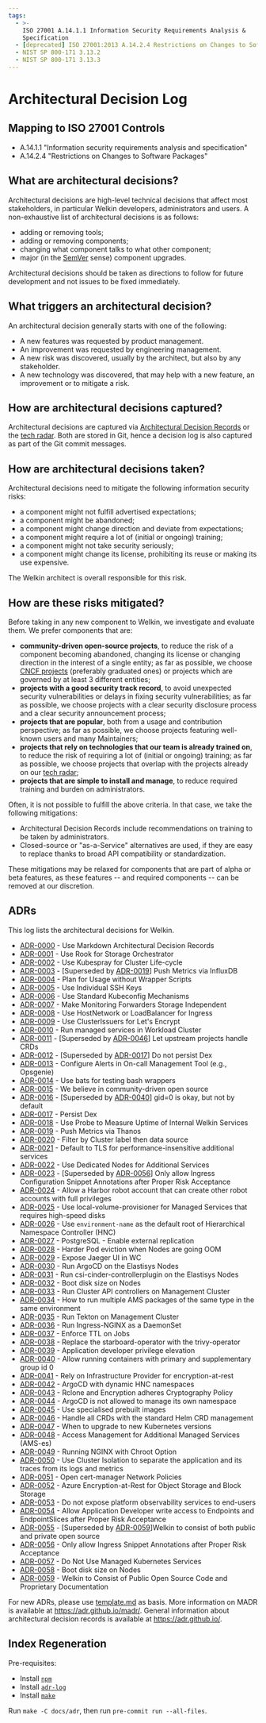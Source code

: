 ```yaml
---
tags:
  - >-
    ISO 27001 A.14.1.1 Information Security Requirements Analysis &
    Specification
  - [deprecated] ISO 27001:2013 A.14.2.4 Restrictions on Changes to Software Packages
  - NIST SP 800-171 3.13.2
  - NIST SP 800-171 3.13.3
---
```

# Architectural Decision Log

## Mapping to ISO 27001 Controls

- A.14.1.1 "Information security requirements analysis and specification"
- A.14.2.4 "Restrictions on Changes to Software Packages"

## What are architectural decisions?

Architectural decisions are high-level technical decisions that affect most stakeholders, in particular Welkin developers, administrators and users.
A non-exhaustive list of architectural decisions is as follows:

- adding or removing tools;
- adding or removing components;
- changing what component talks to what other component;
- major (in the [SemVer](https://semver.org/) sense) component upgrades.

Architectural decisions should be taken as directions to follow for future development and not issues to be fixed immediately.

## What triggers an architectural decision?

An architectural decision generally starts with one of the following:

- A new features was requested by product management.
- An improvement was requested by engineering management.
- A new risk was discovered, usually by the architect, but also by any stakeholder.
- A new technology was discovered, that may help with a new feature, an improvement or to mitigate a risk.

## How are architectural decisions captured?

Architectural decisions are captured via [Architectural Decision Records](#adrs) or the [tech radar](../tech-radar/index.html).
Both are stored in Git, hence a decision log is also captured as part of the Git commit messages.

## How are architectural decisions taken?

Architectural decisions need to mitigate the following information security risks:

- a component might not fulfill advertised expectations;
- a component might be abandoned;
- a component might change direction and deviate from expectations;
- a component might require a lot of (initial or ongoing) training;
- a component might not take security seriously;
- a component might change its license, prohibiting its reuse or making its use expensive.

The Welkin architect is overall responsible for this risk.

## How are these risks mitigated?

Before taking in any new component to Welkin, we investigate and evaluate them. We prefer components that are:

- **community-driven open-source projects**, to reduce the risk of a component becoming abandoned, changing its license or changing direction in the interest of a single entity; as far as possible, we choose [CNCF projects](https://landscape.cncf.io/?project=hosted) (preferably graduated ones) or projects which are governed by at least 3 different entities;
- **projects with a good security track record**, to avoid unexpected security vulnerabilities or delays in fixing security vulnerabilities; as far as possible, we choose projects with a clear security disclosure process and a clear security announcement process;
- **projects that are popular**, both from a usage and contribution perspective; as far as possible, we choose projects featuring well-known users and many Maintainers;
- **projects that rely on technologies that our team is already trained on**, to reduce the risk of requiring a lot of (initial or ongoing) training; as far as possible, we choose projects that overlap with the projects already on our [tech radar](../tech-radar/index.html);
- **projects that are simple to install and manage**, to reduce required training and burden on administrators.

Often, it is not possible to fulfill the above criteria. In that case, we take the following mitigations:

- Architectural Decision Records include recommendations on training to be taken by administrators.
- Closed-source or "as-a-Service" alternatives are used, if they are easy to replace thanks to broad API compatibility or standardization.

These mitigations may be relaxed for components that are part of alpha or beta features, as these features -- and required components -- can be removed at our discretion.

## ADRs

This log lists the architectural decisions for Welkin.

<!-- adrlog -- Regenerate the content by using "adr-log -i". You can install it via "npm install -g adr-log" -->

- [ADR-0000](0000-use-markdown-architectural-decision-records.md) - Use Markdown Architectural Decision Records
- [ADR-0001](0001-use-rook-storage-orchestrator.md) - Use Rook for Storage Orchestrator
- [ADR-0002](0002-use-kubespray-for-cluster-lifecycle.md) - Use Kubespray for Cluster Life-cycle
- [ADR-0003](0003-push-metrics-via-influxdb.md) - [Superseded by [ADR-0019](0019-push-metrics-via-thanos.md)] Push Metrics via InfluxDB
- [ADR-0004](0004-plan-for-usage-without-wrapper-scripts.md) - Plan for Usage without Wrapper Scripts
- [ADR-0005](0005-use-individual-ssh-keys.md) - Use Individual SSH Keys
- [ADR-0006](0006-use-standard-kubeconfig-mechanisms.md) - Use Standard Kubeconfig Mechanisms
- [ADR-0007](0007-make-monitoring-forwarders-storage-independent.md) - Make Monitoring Forwarders Storage Independent
- [ADR-0008](0008-use-hostnetwork-or-loadbalancer-for-ingress.md) - Use HostNetwork or LoadBalancer for Ingress
- [ADR-0009](0009-use-cluster-issuers-for-letsencrypt.md) - Use ClusterIssuers for Let's Encrypt
- [ADR-0010](0010-run-managed-services-in-workload-cluster.md) - Run managed services in Workload Cluster
- [ADR-0011](0011-let-upstream-projects-handle-crds.md) - [Superseded by [ADR-0046](0046-handle-crds.md)] Let upstream projects handle CRDs
- [ADR-0012](0012-do-not-persist-dex.md) - [Superseded by [ADR-0017](0017-persist-dex.md)] Do not persist Dex
- [ADR-0013](0013-configure-alerts-in-omt.md) - Configure Alerts in On-call Management Tool (e.g., Opsgenie)
- [ADR-0014](0014-use-bats-for-testing-bash-wrappers.md) - Use bats for testing bash wrappers
- [ADR-0015](0015-we-believe-in-community-driven-open-source.md) - We believe in community-driven open source
- [ADR-0016](0016-gid-0-is-okey-but-not-by-default.md) - [Superseded by [ADR-0040](0040-allow-group-id-0.md)] gid=0 is okay, but not by default
- [ADR-0017](0017-persist-dex.md) - Persist Dex
- [ADR-0018](0018-use-probe-to-measure-internal-uptime.md) - Use Probe to Measure Uptime of Internal Welkin Services
- [ADR-0019](0019-push-metrics-via-thanos.md) - Push Metrics via Thanos
- [ADR-0020](0020-filter-by-cluster-label-then-data-source.md) - Filter by Cluster label then data source
- [ADR-0021](0021-tls-for-additional-services.md) - Default to TLS for performance-insensitive additional services
- [ADR-0022](0022-use-dedicated-nodes-for-additional-services.md) - Use Dedicated Nodes for Additional Services
- [ADR-0023](0023-allow-snippets-annotations.md) - [Superseded by [ADR-0056](0056-allow-snippets-annotations-after-risk-acceptance.md)] Only allow Ingress Configuration Snippet Annotations after Proper Risk Acceptance
- [ADR-0024](0024-allow-Harbor-robot-account.md) - Allow a Harbor robot account that can create other robot accounts with full privileges
- [ADR-0025](0025-local-storage.md) - Use local-volume-provisioner for Managed Services that requires high-speed disks
- [ADR-0026](0026-hnc.md) - Use `environment-name` as the default root of Hierarchical Namespace Controller (HNC)
- [ADR-0027](0027-postgresql-external-replication.md) - PostgreSQL - Enable external replication
- [ADR-0028](0028-harder-pod-eviction-when-node-goes-OOM.md) - Harder Pod eviction when Nodes are going OOM
- [ADR-0029](0029-expose-jaeger-ui.md) - Expose Jaeger UI in WC
- [ADR-0030](0030-run-argocd-on-elastisys-nodes.md) - Run ArgoCD on the Elastisys Nodes
- [ADR-0031](0031-run-csi-cinder-controllerplugin-on-elastisys-nodes.md) - Run csi-cinder-controllerplugin on the Elastisys Nodes
- [ADR-0032](0032-boot-disk-size.md) - Boot disk size on Nodes
- [ADR-0033](0033-run-cluster-api-controllers-on-service-cluster.md) - Run Cluster API controllers on Management Cluster
- [ADR-0034](0034-how-to-run-multiple-ams-packages-of-the-same-type.md) - How to run multiple AMS packages of the same type in the same environment
- [ADR-0035](0035-run-tekton-on-service-cluster.md) - Run Tekton on Management Cluster
- [ADR-0036](0036-run-ingress-nginx-as-daemonset.md) - Run Ingress-NGINX as a DaemonSet
- [ADR-0037](0037-enforce-ttl-on-jobs.md) - Enforce TTL on Jobs
- [ADR-0038](0038-replace-starboard-operator-with-trivy-operator.md) - Replace the starboard-operator with the trivy-operator
- [ADR-0039](0039-application-dev-permissions.md) - Application developer privilege elevation
- [ADR-0040](0040-allow-group-id-0.md) - Allow running containers with primary and supplementary group id 0
- [ADR-0041](0041-encryption-at-rest.md) - Rely on Infrastructure Provider for encryption-at-rest
- [ADR-0042](0042-argocd-dynamic-hnc-namespaces.md) - ArgoCD with dynamic HNC namespaces
- [ADR-0043](0043-rclone-and-encryption-adhere-cryptography-policy.md) - Rclone and Encryption adheres Cryptography Policy
- [ADR-0044](0044-argocd-managing-its-own-namespace.md) - ArgoCD is not allowed to manage its own namespace
- [ADR-0045](0045-use-specialised-prebuilt-images.md) - Use specialised prebuilt images
- [ADR-0046](0046-handle-crds.md) - Handle all CRDs with the standard Helm CRD management
- [ADR-0047](0047-kubernetes-versions.md) - When to upgrade to new Kubernetes versions
- [ADR-0048](0048-access-management-for-AMS-with-network-policies.md) - Access Management for Additional Managed Services (AMS-es)
- [ADR-0049](0049-run-ingress-nginx-in-chroot.md) - Running NGINX with Chroot Option
- [ADR-0050](0050-use-cluster-isolation.md) - Use Cluster Isolation to separate the application and its traces from its logs and metrics
- [ADR-0051](0051-open-cert-manager-netpols.md) - Open cert-manager Network Policies
- [ADR-0052](0052-azure-encryption-at-rest.md) - Azure Encryption-at-Rest for Object Storage and Block Storage
- [ADR-0053](0053-do-not-expose-platform-observability-services-to-end-users.md) - Do not expose platform observability services to end-users
- [ADR-0054](0054-allow-write-access-to-endpoints-and-endpointslices-after-risk-acceptance.md) - Allow Application Developer write access to Endpoints and EndpointSlices after Proper Risk Acceptance
- [ADR-0055](0055-welkin-to-consist-of-both-public-and-private-open-source.md) - [Superseded by [ADR-0059](0059-welkin-to-consist-public-open-source-code-and-proprietary-documentation.md)]Welkin to consist of both public and private open source
- [ADR-0056](0056-allow-snippets-annotations-after-risk-acceptance.md) - Only allow Ingress Snippet Annotations after Proper Risk Acceptance
- [ADR-0057](0057-why-we-do-not-use-cloud-managed-kubernetes-services.md) - Do Not Use Managed Kubernetes Services
- [ADR-0058](0058-boot-disk-sizes.md) - Boot disk size on Nodes
- [ADR-0059](0059-welkin-to-consist-public-open-source-code-and-proprietary-documentation.md) - Welkin to Consist of Public Open Source Code and Proprietary Documentation

<!-- adrlogstop -->

For new ADRs, please use [template.md](template.md) as basis.
More information on MADR is available at <https://adr.github.io/madr/>.
General information about architectural decision records is available at <https://adr.github.io/>.

## Index Regeneration

Pre-requisites:

- Install [`npm`](https://www.npmjs.com/)
- Install [`adr-log`](https://github.com/adr/adr-log#install)
- Install [`make`](https://packages.ubuntu.com/search?keywords=make)

Run `make -C docs/adr`, then run `pre-commit run --all-files`.
